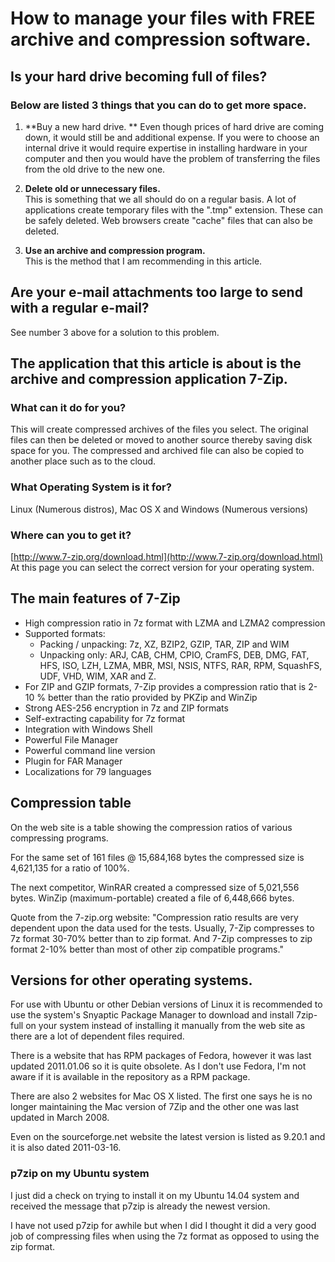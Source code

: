 # How to manage your files with FREE archive and compression software.

## Is your hard drive becoming full of files?

### Below are listed 3 things that you can do to get more space.

1. **Buy a new hard drive.  **
Even though prices of hard drive are coming down, it would still be and additional expense.  If you were to choose an internal drive it would require expertise in installing hardware in your computer and then you would have the problem of transferring the files from the old drive to the new one.

1. **Delete old or unnecessary files.**  
This is something that we all should do on a regular basis. A lot of applications create temporary files with the ".tmp" extension.  These can be safely deleted. Web browsers create "cache" files that can also be deleted.

1. **Use an archive and compression program.**  
This is the method that I am recommending in this article.

## Are your e-mail attachments too large to send with a regular e-mail?  
See number 3 above for a solution to this problem.

## The application that this article is about is the archive and compression application 7-Zip.

### What can it do for you?
This will create compressed archives of the files you select. The original files can then be deleted or moved to another source thereby saving disk space for you. The compressed and archived file can also be copied to another place such as to the cloud.

### What Operating System is it for? 
Linux (Numerous distros), Mac OS X and Windows (Numerous versions)

### Where can you to get it?

[http://www.7-zip.org/download.html](http://www.7-zip.org/download.html)
At this page you can select the correct version for your operating system.

## The main features of 7-Zip

* High compression ratio in 7z format with LZMA and LZMA2 compression
* Supported formats:
    * Packing / unpacking: 7z, XZ, BZIP2, GZIP, TAR, ZIP and WIM
    * Unpacking only: ARJ, CAB, CHM, CPIO, CramFS, DEB, DMG, FAT, HFS, ISO, LZH, LZMA, MBR, MSI, NSIS, NTFS, RAR, RPM, SquashFS, UDF, VHD, WIM, XAR and Z.
* For ZIP and GZIP formats, 7-Zip provides a compression ratio that is 2-10 % better than the ratio provided by PKZip and WinZip
* Strong AES-256 encryption in 7z and ZIP formats
* Self-extracting capability for 7z format
* Integration with Windows Shell
* Powerful File Manager
* Powerful command line version
* Plugin for FAR Manager
* Localizations for 79 languages

## Compression table

On the web site is a table showing the compression ratios of various compressing programs.  

For the same set of 161 files @ 15,684,168 bytes the compressed size is 4,621,135 for a ratio of 100%. 

The next competitor, WinRAR created a compressed size of 5,021,556 bytes. WinZip (maximum-portable) created a file of 6,448,666 bytes.

Quote from the 7-zip.org website: "Compression ratio results are very dependent upon the data used for the tests. Usually, 7-Zip compresses to 7z format 30-70% better than to zip format. And 7-Zip compresses to zip format 2-10% better than most of other zip compatible programs."

## Versions for other operating systems.

For use with Ubuntu or other Debian versions of Linux it is recommended to use the system's Snyaptic Package Manager to download and install 7zip-full on your system instead of installing it manually from the web site as there are a lot of dependent files required.

There is a website that has RPM packages of Fedora, however it was last updated 2011.01.06 so it is quite obsolete. As I don't use Fedora, I'm not aware if it is available in the repository as a RPM package.

There are also 2 websites for Mac OS X listed.  The first one says he is no longer maintaining the Mac version of 7Zip and the other one was last updated in March 2008.

Even on the sourceforge.net website the latest version is listed as 9.20.1 and it is also dated 2011-03-16.

### p7zip on my Ubuntu system

I just did a check on trying to install it on my Ubuntu 14.04 system and received the message that p7zip is already the newest version.

I have not used p7zip for awhile but when I did I thought it did a very good job of compressing files when using the 7z format as opposed to using the zip format.
